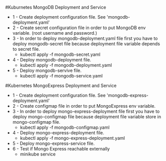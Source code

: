 #Kuburnetes MongoDB Deployment and Service
- 1 - Create deployment configuration file. See 'mongodb-deployment.yaml'
- 2 - Create secret configuration file in order to put MongoDB env variable. (root username and password.)
- 3 - In order to deploy mongodb-deployment.yaml file first you have to deploy mongodb-secret file because deployment file variable depends to secret file.
    - kubectl apply -f mongodb-secret.yaml
- 4 -  Deploy mongodb-deployment file.
    - kubectl apply -f mongodb-deployment.yaml
- 5 - Deploy mongodb-servive file.
    - kubectl apply -f mongodb-service.yaml

#Kubernetes MongoExpress Deployment and Service
- 1 - Create deployment configuration file. See 'mongodb-express-deployment.yaml'
- 2 - Create configmap file in order to put MongoExpress env variable.
- 3 - In order to deploy mongo-express-deployment file first you have to deploy mongo-configmap file because deployment file variable store in mongo-configmap file.
    - kubectl apply -f mongodb-configmap.yaml
- 4 - Deploy mongo-express-deployment file.
    - kubectl apply -f mongo-express-deployment.yaml
- 5 - Deploy mongo-express-service file.
- 6 - Test if Mongo Express reachable externally
    - minikube service <service-name>